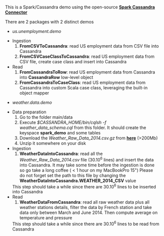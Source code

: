 This is a Spark/Cassandra demo using the open-source **[Spark Cassandra Connector]**

There are 2 packages with 2 distinct demos

* _us.unemployment.demo_
<ul>
    <li> Ingestion
        <ol>
            <li> <strong>FromCSVToCassandra</strong>: read US employment data from CSV file into Cassandra</li>
            <li> <strong>FromCSVCaseClassToCassandra</strong>: read US employment data from CSV file, create case class and insert into Cassandra</li>
        </ol>
    </li>
    <li> Read
        <ol>
            <li> <strong>FromCassandraToRow</strong>: read US employment data from Cassandra into <strong>CassandraRow</strong> low-level object</li>
            <li> <strong>FromCassandraToCaseClass</strong>: read US employment data from Cassandra into custom Scala case class, leveraging the built-in object mapper</li>
        </ol>
    </li>        
</ul>

* _weather.data.demo_
<ul>
    <li> Data preparation
        <ol>
            <li> Go to the folder main/data</li>
            <li> Execute <em>$CASSANDRA_HOME/bin/cqlsh -f weather_data_schema.cql</em> from this folder. It should create the keyspace <strong>spark_demo</strong> and some tables </li>
            <li> Download the <em>Weather_Raw_Data_2014.csv.gz</em> from <strong><a target="blank_" href="https://drive.google.com/file/d/0B6wR2aj4Cb6wOF95QUZmVTRPR2s/view?usp=sharing">here</a></strong> (>200Mb)</li>
            <li> Unzip it somewhere on your disk </li>
        </ol>
    </li>
    <li> Ingestion
        <ol>
            <li> <strong>WeatherDataIntoCassandra</strong>: read all the <em>Weather_Raw_Data_2014.csv</em> file (30.10<sup>6</sup> lines) and insert the data into Cassandra. It may take some time before the ingestion is done so go take a long coffee ( < 1 hour on my MacBookPro 15") 
            Please do not forget set the path to this file by changing the <strong>WeatherDataIntoCassandra.WEATHER_2014_CSV</strong> value</li>
        </ol>
        This step should take a while since there are 30.10<sup>6</sup> lines to be inserted into Cassandra
    </li>
    <li> Read
        <ol>
            <li> <strong>WeatherDataFromCassandra</strong>: read all raw weather data plus all weather stations details, 
            filter the data by French station and take data only between March and June 2014. 
            Then compute average on temperature and pressure</li>
        </ol>
        This step should take a while since there are 30.10<sup>6</sup> lines to be read from Cassandra
    </li>        
</ul>

[Spark Cassandra Connector]: https://github.com/datastax/spark-cassandra-connector

